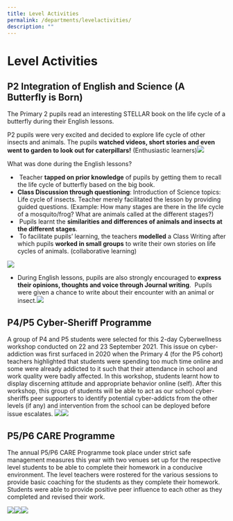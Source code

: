 ```yaml
---
title: Level Activities
permalink: /departments/levelactivities/
description: ""
---
```


Level Activities
================

P2 Integration of English and Science (A Butterfly is Born) 
------------------------------------------------------------

  

The Primary 2 pupils read an interesting STELLAR book on the life cycle of a butterfly during their English lessons.    
  
P2 pupils were very excited and decided to explore life cycle of other insects and animals. The pupils **watched videos, short stories and even went to garden to look out for caterpillars!** (Enthusiastic learners)![](/images/Caterpillar.jpg)

What was done during the English lessons?  

*    Teacher **tapped on prior knowledge** of pupils by getting them to recall the life cycle of butterfly based on the big book. 
*   **Class Discussion through questioning**: Introduction of Science topics: Life cycle of insects. Teacher merely facilitated the lesson by providing guided questions. (Example: How many stages are there in the life cycle of a mosquito/frog? What are animals called at the different stages?)
*    Pupils learnt the **similarities and differences of animals and insects at the different stages**. 
*    To facilitate pupils’ learning, the teachers **modelled** a Class Writing after which pupils **worked in small groups** to write their own stories on life cycles of animals. (collaborative learning)

![](/images/Template.jpg)
*   During English lessons, pupils are also strongly encouraged to **express their opinions, thoughts and voice through Journal writing**.  Pupils were given a chance to write about their encounter with an animal or insect.![](/images/Insect.jpg)


P4/P5 Cyber-Sheriff Programme
-----------------------------

  

A group of P4 and P5 students were selected for this 2-day Cyberwellness workshop conducted on 22 and 23 September 2021. This issue on cyber-addiction was first surfaced in 2020 when the Primary 4 (for the P5 cohort) teachers highlighted that students were spending too much time online and some were already addicted to it such that their attendance in school and work quality were badly affected. In this workshop, students learnt how to display discerning attitude and appropriate behavior online (self). After this workshop, this group of students will be able to act as our school cyber-sheriffs peer supporters to identify potential cyber-addicts from the other levels (if any) and intervention from the school can be deployed before issue escalates.
![](/images/sheriff1.jpg)![](/images/sheriff2.jpg)

P5/P6 CARE Programme
--------------------

  

The annual P5/P6 CARE Programme took place under strict safe management measures this year with two venues set up for the respective level students to be able to complete their homework in a conducive environment. The level teachers were rostered for the various sessions to provide basic coaching for the students as they complete their homework. Students were able to provide positive peer influence to each other as they completed and revised their work.

![](/images/P56%20CARE%201.jpg)![](/images/P56%20CARE%203.jpg)![](/images/P56%20CARE%202.jpg)